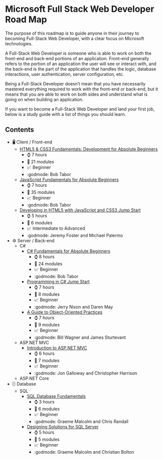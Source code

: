 # Microsoft Full Stack Web Developer Road Map
The purpose of this roadmap is to guide anyone in their journey to becoming Full-Stack Web Developer, with a clear focus on Microsoft technologies.

A Full-Stack Web Developer is someone who is able to work on both the front-end and back-end portions of an application. Front-end generally refers to the portion of an application the user will see or interact with, and the back-end is the part of the application that handles the logic, database interactions, user authentication, server configuration, etc. 

Being a Full-Stack Developer doesn’t mean that you have necessarily mastered everything required to work with the front-end or back-end, but it means that you are able to work on both sides and understand what is going on when building an application.

If you want to become a Full-Stack Web Developer and land your first job, below is a study guide with a list of things you should learn.

## Contents
- 🖥️ Client / Front-end 
  - [HTML5 & CSS3 Fundamentals: Development for Absolute Beginners](https://mva.microsoft.com/en-US/training-courses/html5-css3-fundamentals-development-for-absolute-beginners-14207)
    - :watch: 7 hours 
    - :notebook: 21 modules 
    - :chart_with_upwards_trend: Beginner 
    - :godmode: Bob Tabor 
  - [JavaScript Fundamentals for Absolute Beginners](https://mva.microsoft.com/en-US/training-courses/javascript-fundamentals-for-absolute-beginners-14194)
    - :watch: 7 hours 
    - :notebook: 35 modules 
    - :chart_with_upwards_trend: Beginner 
    - :godmode: Bob Tabor 
  - [Developing in HTML5 with JavaScript and CSS3 Jump Start](https://mva.microsoft.com/en-US/training-courses/developing-in-html5-with-javascript-and-css3-jump-start-8223)
    - :watch: 5 hours 
    - :notebook: 6 modules 
    - :chart_with_upwards_trend: Intermediate to Advanced 
    - :godmode: Jeremy Foster and Michael Palermo
- ⚙️ Server / Back-end
  - C#
    - [C# Fundamentals for Absolute Beginners](https://mva.microsoft.com/en-US/training-courses/c-fundamentals-for-absolute-beginners-16169)
      - :watch: 8 hours 
      - :notebook: 24 modules 
      - :chart_with_upwards_trend: Beginner 
      - :godmode: Bob Tabor
    - [Programming in C# Jump Start](https://mva.microsoft.com/en-US/training-courses/programming-in-c-jump-start-14254)
      - :watch: 7 hours 
      - :notebook: 8 modules 
      - :chart_with_upwards_trend: Beginner 
      - :godmode: Jerry Nixon and Daren May
    - [A Guide to Object-Oriented Practices](https://mva.microsoft.com/en-US/training-courses/a-guide-to-objectoriented-practices-14329)
      - :watch: 7 hours 
      - :notebook: 9 modules 
      - :chart_with_upwards_trend: Beginner 
      - :godmode: Bill Wagner and James Sturtevant 
  - ASP.NET MVC
    - [Introduction to ASP.NET MVC](https://mva.microsoft.com/en-US/training-courses/introduction-to-aspnet-mvc-8322)
      - :watch: 6 hours 
      - :notebook: 7 modules 
      - :chart_with_upwards_trend: Beginner 
      - :godmode: Jon Galloway and Christopher Harrison
  - ASP.NET Core
- 🗄️ Database
  - SQL
    - [SQL Database Fundamentals](https://mva.microsoft.com/en-US/training-courses/sql-database-fundamentals-16944)
      - :watch: 3 hours 
      - :notebook: 6 modules 
      - :chart_with_upwards_trend: Beginner 
      - :godmode: Graeme Malcolm and Chris Randall 
    - [Designing Solutions for SQL Server](https://mva.microsoft.com/en-US/training-courses/designing-solutions-for-sql-server-8484)
      - :watch: 5 hours 
      - :notebook: 5 modules 
      - :chart_with_upwards_trend: Beginner 
      - :godmode: Graeme Malcolm and Christian Bolton

